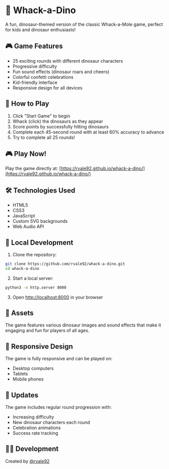 # 🦖 Whack-a-Dino

A fun, dinosaur-themed version of the classic Whack-a-Mole game, perfect for kids and dinosaur enthusiasts!

## 🎮 Game Features

- 25 exciting rounds with different dinosaur characters
- Progressive difficulty
- Fun sound effects (dinosaur roars and cheers)
- Colorful confetti celebrations
- Kid-friendly interface
- Responsive design for all devices

## 🎯 How to Play

1. Click "Start Game" to begin
2. Whack (click) the dinosaurs as they appear
3. Score points by successfully hitting dinosaurs
4. Complete each 45-second round with at least 60% accuracy to advance
5. Try to complete all 25 rounds!

## 🎮 Play Now!

Play the game directly at: [https://rvale92.github.io/whack-a-dino/](https://rvale92.github.io/whack-a-dino/)

## 🛠️ Technologies Used

- HTML5
- CSS3
- JavaScript
- Custom SVG backgrounds
- Web Audio API

## 🚀 Local Development

1. Clone the repository:
```bash
git clone https://github.com/rvale92/whack-a-dino.git
cd whack-a-dino
```

2. Start a local server:
```bash
python3 -m http.server 8000
```

3. Open [http://localhost:8000](http://localhost:8000) in your browser

## 🎨 Assets

The game features various dinosaur images and sound effects that make it engaging and fun for players of all ages.

## 📱 Responsive Design

The game is fully responsive and can be played on:
- Desktop computers
- Tablets
- Mobile phones

## 🔄 Updates

The game includes regular round progression with:
- Increasing difficulty
- New dinosaur characters each round
- Celebration animations
- Success rate tracking

## 👨‍💻 Development

Created by [@rvale92](https://github.com/rvale92) 